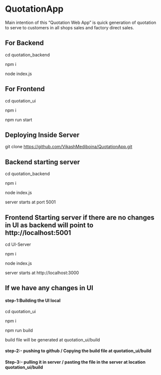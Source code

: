 # QuotationApp
 Main intention of this “Quotation Web App” is quick generation of quotation to serve to customers in all shops sales and factory direct sales.



## For Backend
cd quotation_backend

npm i

node index.js


## For Frontend
cd quotation_ui

npm i

npm run start









## Deploying Inside Server

git clone https://github.com/VikashMediboina/QuotationApp.git




## Backend starting server

cd quotation_backend

npm i

node index.js

server starts at port 5001



## Frontend Starting server if there are no changes in UI as backend will point to http://localhost:5001 

cd UI-Server

npm i

node index.js

server starts at http://localhost:3000



## If we have any changes in UI

#### step-1:Building the UI local

cd quotation_ui

npm i

npm run build

build file will be generated at quotation_ui/build

#### step-2:- pushing to github / Copying the build file at quotation_ui/build

#### Step-3:- pulling it in server / pasting the file in the server at location quotation_ui/build





